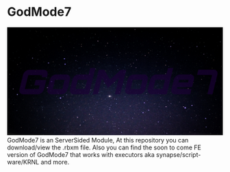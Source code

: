 # GodMode7
 ![alt text](https://raw.githubusercontent.com/ph0neh1/GodMode7/main/GodMode7.jpg)
GodMode7 is an ServerSided Module, At this repository you can download/view the .rbxm file.
Also you can find the soon to come FE version of GodMode7 that works with executors aka synapse/script-ware/KRNL and more.

